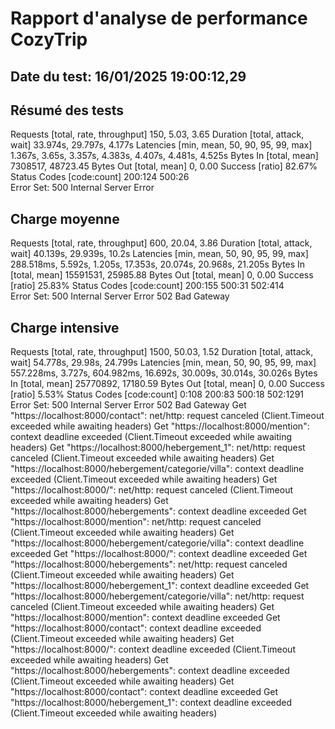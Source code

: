 # Rapport d'analyse de performance CozyTrip 
## Date du test: 16/01/2025 19:00:12,29 
 
## Résumé des tests 
 
Requests      [total, rate, throughput]         150, 5.03, 3.65
Duration      [total, attack, wait]             33.974s, 29.797s, 4.177s
Latencies     [min, mean, 50, 90, 95, 99, max]  1.367s, 3.65s, 3.357s, 4.383s, 4.407s, 4.481s, 4.525s
Bytes In      [total, mean]                     7308517, 48723.45
Bytes Out     [total, mean]                     0, 0.00
Success       [ratio]                           82.67%
Status Codes  [code:count]                      200:124  500:26  
Error Set:
500 Internal Server Error
 
## Charge moyenne 
Requests      [total, rate, throughput]         600, 20.04, 3.86
Duration      [total, attack, wait]             40.139s, 29.939s, 10.2s
Latencies     [min, mean, 50, 90, 95, 99, max]  288.518ms, 5.592s, 1.205s, 17.353s, 20.074s, 20.968s, 21.205s
Bytes In      [total, mean]                     15591531, 25985.88
Bytes Out     [total, mean]                     0, 0.00
Success       [ratio]                           25.83%
Status Codes  [code:count]                      200:155  500:31  502:414  
Error Set:
500 Internal Server Error
502 Bad Gateway
 
## Charge intensive 
Requests      [total, rate, throughput]         1500, 50.03, 1.52
Duration      [total, attack, wait]             54.778s, 29.98s, 24.799s
Latencies     [min, mean, 50, 90, 95, 99, max]  557.228ms, 3.727s, 604.982ms, 16.692s, 30.009s, 30.014s, 30.026s
Bytes In      [total, mean]                     25770892, 17180.59
Bytes Out     [total, mean]                     0, 0.00
Success       [ratio]                           5.53%
Status Codes  [code:count]                      0:108  200:83  500:18  502:1291  
Error Set:
500 Internal Server Error
502 Bad Gateway
Get "https://localhost:8000/contact": net/http: request canceled (Client.Timeout exceeded while awaiting headers)
Get "https://localhost:8000/mention": context deadline exceeded (Client.Timeout exceeded while awaiting headers)
Get "https://localhost:8000/hebergement_1": net/http: request canceled (Client.Timeout exceeded while awaiting headers)
Get "https://localhost:8000/hebergement/categorie/villa": context deadline exceeded (Client.Timeout exceeded while awaiting headers)
Get "https://localhost:8000/": net/http: request canceled (Client.Timeout exceeded while awaiting headers)
Get "https://localhost:8000/hebergements": context deadline exceeded
Get "https://localhost:8000/mention": net/http: request canceled (Client.Timeout exceeded while awaiting headers)
Get "https://localhost:8000/hebergement/categorie/villa": context deadline exceeded
Get "https://localhost:8000/": context deadline exceeded
Get "https://localhost:8000/hebergements": net/http: request canceled (Client.Timeout exceeded while awaiting headers)
Get "https://localhost:8000/hebergement_1": context deadline exceeded
Get "https://localhost:8000/hebergement/categorie/villa": net/http: request canceled (Client.Timeout exceeded while awaiting headers)
Get "https://localhost:8000/mention": context deadline exceeded
Get "https://localhost:8000/contact": context deadline exceeded (Client.Timeout exceeded while awaiting headers)
Get "https://localhost:8000/": context deadline exceeded (Client.Timeout exceeded while awaiting headers)
Get "https://localhost:8000/hebergements": context deadline exceeded (Client.Timeout exceeded while awaiting headers)
Get "https://localhost:8000/contact": context deadline exceeded
Get "https://localhost:8000/hebergement_1": context deadline exceeded (Client.Timeout exceeded while awaiting headers)
